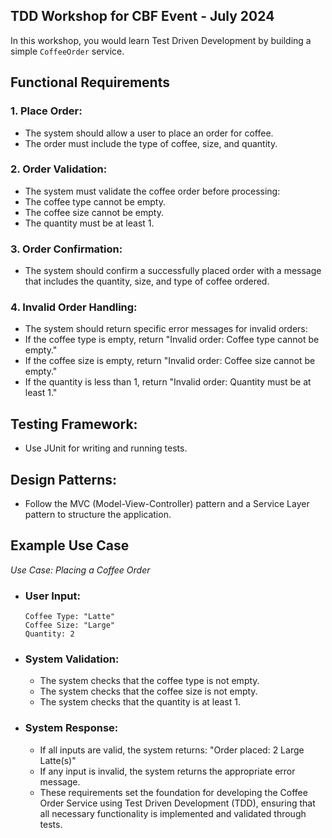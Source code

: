 ## TDD Workshop for CBF Event - July 2024

In this workshop, you would learn Test Driven Development by building a simple `CoffeeOrder` service.


## Functional Requirements

### 1. Place Order:

* The system should allow a user to place an order for coffee.
* The order must include the type of coffee, size, and quantity.

### 2. Order Validation:

* The system must validate the coffee order before processing:
* The coffee type cannot be empty.
* The coffee size cannot be empty.
* The quantity must be at least 1.

  
### 3. Order Confirmation:
* The system should confirm a successfully placed order with a message that includes the quantity, size, and type of coffee ordered.


### 4. Invalid Order Handling:
* The system should return specific error messages for invalid orders:
* If the coffee type is empty, return "Invalid order: Coffee type cannot be empty."
* If the coffee size is empty, return "Invalid order: Coffee size cannot be empty."
* If the quantity is less than 1, return "Invalid order: Quantity must be at least 1."

## Testing Framework:
* Use JUnit for writing and running tests.

## Design Patterns:
* Follow the MVC (Model-View-Controller) pattern and a Service Layer pattern to structure the application.


## Example Use Case
*Use Case: Placing a Coffee Order*

- ### User Input:

      Coffee Type: "Latte" 
      Coffee Size: "Large" 
      Quantity: 2 


- ### System Validation:
  * The system checks that the coffee type is not empty.
  * The system checks that the coffee size is not empty.
  * The system checks that the quantity is at least 1.

- ### System Response:
  * If all inputs are valid, the system returns: "Order placed: 2 Large Latte(s)"
  * If any input is invalid, the system returns the appropriate error message.
  * These requirements set the foundation for developing the Coffee Order Service using Test Driven Development (TDD), ensuring that all necessary functionality is implemented and validated through tests.
